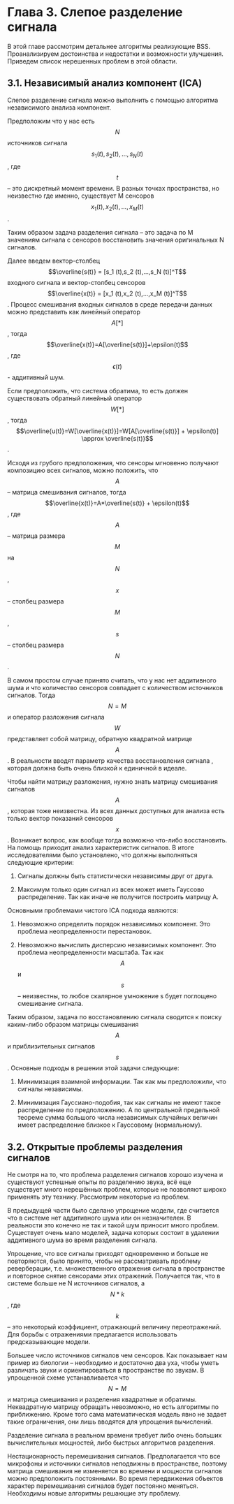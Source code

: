 # Глава 3. Слепое разделение сигнала

В этой главе рассмотрим детальнее алгоритмы реализующие BSS. Проанализируем достоинства и недостатки и возможности улучшения. Приведем список нерешенных проблем в этой области.

## 3.1. Независимый анализ компонент \(ICA\)

Слепое разделение сигнала можно выполнить с помощью алгоритма независимого анализа компонент.

Предположим что у нас есть $$N$$ источников сигнала $$s_1 (t),s_2 (t),...,s_N (t)$$, где $$t$$ – это дискретный момент времени. В разных точках пространства, но неизвестно где именно, существует M сенсоров $$x_1 (t),x_2 (t),...,x_M (t)$$.

Таким образом задача разделения сигнала – это задача по M значениям сигнала с сенсоров восстановить значения оригинальных N сигналов.

Далее введем вектор-столбец $$\overline{s(t)} = [s_1 (t),s_2 (t),...,s_N (t)]^T$$ входного сигнала и вектор-столбец сенсоров $$\overline{x(t)} = [x_1 (t),x_2 (t),...,x_M (t)]^T$$. Процесс смешивания входных сигналов в среде передачи данных можно представить как линейный оператор $$A[*]$$, тогда $$\overline{x(t)}=A[\overline{s(t)}]+\epsilon(t)$$, где $$\epsilon(t)$$ - аддитивный шум.

Если предположить, что система обратима, то есть должен существовать обратный линейный оператор $$W[*]$$, тогда $$\overline{u(t)}=W[\overline{x(t)}]=W[A[\overline{s(t)}] + \epsilon(t)] \approx \overline{s(t)}$$.

Исходя из грубого предположения, что сенсоры мгновенно получают композицию всех сигналов, можно положить, что $$A$$ – матрица смешивания сигналов, тогда $$\overline{x(t)}=A*\overline{s(t)} + \epsilon(t)$$, где $$A$$ – матрица размера $$M$$ на $$N$$, $$x$$ – столбец размера $$M$$, $$s$$ – столбец размера $$N$$.

В самом простом случае принято считать, что у нас нет аддитивного шума и что количество сенсоров совпадает с количеством источников сигналов. Тогда $$N = M$$ и оператор разложения сигнала $$W$$ представляет собой матрицу, обратную квадратной матрице $$A$$. В реальности вводят параметр качества восстановления сигнала , которая должна быть очень близкой к единичной в идеале.

Чтобы найти матрицу разложения, нужно знать матрицу смешивания сигналов $$A$$, которая тоже неизвестна. Из всех данных доступных для анализа есть только вектор показаний сенсоров $$x$$. Возникает вопрос, как вообще тогда возможно что-либо восстановить. На помощь приходит анализ характеристик сигналов. В итоге исследователями было установлено, что должны выполняться следующие критерии:

1. Сигналы должны быть статистически независимы друг от друга.

2. Максимум только один сигнал из всех может иметь Гауссово распределение. Так как иначе не получится построить матрицу A.

Основными проблемами чистого ICA подхода являются:

1. Невозможно определить порядок независимых компонент. Это проблема неопределенности перестановок.

2. Невозможно вычислить дисперсию независимых компонент. Это проблема неопределенности масштаба. Так как $$A$$ и $$s$$ – неизвестны, то любое скалярное умножение s будет поглощено смешивание сигнала.

Таким образом, задача по восстановлению сигнала сводится к поиску каким-либо образом матрицы смешивания $$A$$ и приблизительных сигналов $$s$$. Основные подходы в решении этой задачи следующие:

1. Минимизация взаимной информации. Так как мы предположили, что сигналы независимы.

2. Минимизация Гауссиано-подобия, так как сигналы не имеют такое распределение по предположению. А по центральной предельной теореме сумма большого числа независимых случайных величин имеет распределение близкое к Гауссовому \(нормальному\).

## 3.2. Открытые проблемы разделения сигналов

Не смотря на то, что проблема разделения сигналов хорошо изучена и существуют успешные опыты по разделению звука, всё еще существует много нерешённых проблем, которые не позволяют широко применять эту технику. Рассмотрим некоторые из проблем.

В предыдущей части было сделано упрощение модели, где считается что в системе нет аддитивного шума или он незначителен. В реальности это конечно не так и такой шум приносит много проблем. Существует очень мало моделей, задача которых состоит в удалении аддитивного шума во время разделения сигнала.

Упрощение, что все сигналы приходят одновременно и больше не повторяются, было принято, чтобы не рассматривать проблему реверберации, т.е. множественного отражения сигнала в пространстве и повторное снятие сенсорами этих отражений. Получается так, что в системе больше не N источников сигналов, а $$N*k$$, где $$k$$ – это некоторый коэффициент, отражающий величину переотражений. Для борьбы с отражениями предлагается использовать предсказывающие модели.

Большее число источников сигналов чем сенсоров. Как показывает нам пример из биологии – необходимо и достаточно два уха, чтобы уметь различать звуки и ориентироваться в пространстве по звукам. В упрощенной схеме устанавливается что $$N = M$$ и матрица смешивания и разделения квадратные и обратимы. Неквадратную матрицу обращать невозможно, но есть алгоритмы по приближению. Кроме того сама математическая модель явно не задает такие ограничения, они лишь вводятся для упрощения вычислений.

Разделение сигнала в реальном времени требует либо очень больших вычислительных мощностей, либо быстрых алгоритмов разделения.

Нестационарность перемешивания сигналов. Предполагается что все микрофоны и источники сигналов неподвижны в пространстве, поэтому матрица смешивания не изменяется во времени и мощности сигналов можно предположить постоянными. Во время передвижения объектов характер перемешивания сигналов будет постоянно меняться. Необходимы новые алгоритмы решающие эту проблему.

